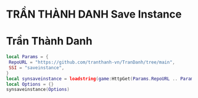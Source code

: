# TRẦN THÀNH DANH Save Instance
# Trần Thành Danh

```lua
local Params = {
 RepoURL = "https://github.com/tranthanh-vn/TranDanh/tree/main",
 SSI = "saveinstance",
}
local synsaveinstance = loadstring(game:HttpGet(Params.RepoURL .. Params.SSI .. ".luau", true), Params.SSI)()
local Options = {}
synsaveinstance(Options)
```
